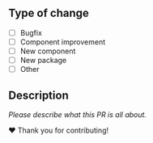 ## Type of change

- [ ] Bugfix
- [ ] Component improvement
- [ ] New component
- [ ] New package
- [ ] Other

## Description

_Please describe what this PR is all about._

❤ Thank you for contributing!
